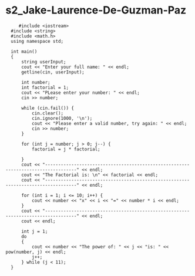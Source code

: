 # s2_Jake-Laurence-De-Guzman-Paz

         #include <iostream>
      #include <string>
      #include <math.h>
      using namespace std;

      int main()
      {
          string userInput;
          cout << "Enter your full name: " << endl;
          getline(cin, userInput);

          int number;
          int factorial = 1;
          cout << "PLease enter your number: " << endl;
          cin >> number;

          while (cin.fail()) {
              cin.clear();
              cin.ignore(1000, '\n');
              cout << "Please enter a valid number, try again: " << endl;
              cin >> number;
          }

          for (int j = number; j > 0; j--) {
              factorial = j * factorial;

          }
          cout << "----------------------------------------------------------------------------------" << endl;
          cout << "The Factorial is: \n" << factorial << endl;
          cout << "----------------------------------------------------------------------------------" << endl;

          for (int i = 1; i <= 10; i++) {
              cout << number << "x" << i << "=" << number * i << endl;
          }
          cout << "----------------------------------------------------------------------------------" << endl;
          cout << endl;

          int j = 1;
          do
          {
              cout << number << "The power of: " << j << "is: " << pow(number, j) << endl;
              j++;
          } while (j < 11);
      }
